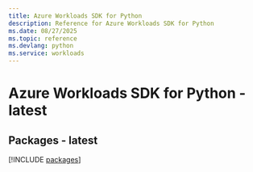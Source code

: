 ```yaml
---
title: Azure Workloads SDK for Python
description: Reference for Azure Workloads SDK for Python
ms.date: 08/27/2025
ms.topic: reference
ms.devlang: python
ms.service: workloads
---
```

# Azure Workloads SDK for Python - latest
## Packages - latest
[!INCLUDE [packages](workloads-index.md)]